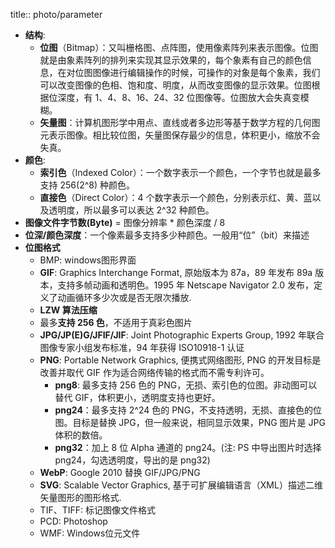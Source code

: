 title:: photo/parameter

- **结构**:
  - **位图**（Bitmap）：又叫栅格图、点阵图，使用像素阵列来表示图像。位图就是由象素阵列的排列来实现其显示效果的，每个象素有自己的颜色信息，在对位图图像进行编辑操作的时候，可操作的对象是每个象素，我们可以改变图像的色相、饱和度、明度，从而改变图像的显示效果。位图根据位深度，有 1、4、8、16、24、32 位图像等。位图放大会失真变模糊。
  - **矢量图**：计算机图形学中用点、直线或者多边形等基于数学方程的几何图元表示图像。相比较位图，矢量图保存最少的信息，体积更小，缩放不会失真。
- **颜色**:
  - **索引色**（Indexed Color）：一个数字表示一个颜色，一个字节也就是最多支持 256(2^8) 种颜色。
  - **直接色**（Direct Color）：4 个数字表示一个颜色，分别表示红、黄、蓝以及透明度，所以最多可以表达 2^32 种颜色。
- **图像文件字节数(Byte)** = 图像分辨率 \* 颜色深度 / 8
- **位深/颜色深度**：一个像素最多支持多少种颜色。一般用“位”（bit）来描述
- **位图格式**
  - BMP: windows图形界面
  - **GIF**: Graphics Interchange Format, 原始版本为 87a，89 年发布 89a 版本，支持多帧动画和透明色。1995 年 Netscape Navigator 2.0 发布，定义了动画循环多少次或是否无限次播放.
  - **LZW 算法压缩**
  - 最多**支持 256 色**，不适用于真彩色图片
  - **JPG/JP(E)G/JFIF/JIF**: Joint Photographic Experts Group, 1992 年联合图像专家小组发布标准，94 年获得 ISO10918-1 认证
  - **PNG**: Portable Network Graphics, 便携式网络图形, PNG 的开发目标是改善并取代 GIF 作为适合网络传输的格式而不需专利许可。
    - **png8**: 最多支持 256 色的 PNG，无损、索引色的位图。非动图可以替代 GIF，体积更小，透明度支持也更好。
    - **png24**：最多支持 2^24 色的 PNG，不支持透明，无损、直接色的位图。目标是替换 JPG，但一般来说，相同显示效果，PNG 图片是 JPG 体积的数倍。
    - **png32**：加上 8 位 Alpha 通道的 png24。(注: PS 中导出图片时选择 png24，勾选透明度，导出的是 png32)
  - **WebP**: Google 2010 替换 GIF/JPG/PNG
  - **SVG**: Scalable Vector Graphics, 基于可扩展编辑语言（XML）描述二维矢量图形的图形格式.
  - TIF、TIFF: 标记图像文件格式
  - PCD: Photoshop
  - WMF: Windows位元文件
